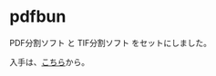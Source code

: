# pdfbun
PDF分割ソフト と TIF分割ソフト をセットにしました。

入手は、[こちら](https://github.com/HiraokaHyperTools/pdfbun/releases)から。
